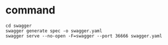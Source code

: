 # command
```shell
cd swagger
swagger generate spec -o swagger.yaml
swagger serve --no-open -F=swagger --port 36666 swagger.yaml
```